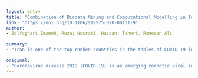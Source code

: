 ```yaml
---
layout: entry
title: "Combination of Biodata Mining and Computational Modelling in Identification and Characterization of ORF1ab Polyprotein of SARS-CoV-2 Isolated from Oronasopharynx of an Iranian Patient"
link: "https://doi.org/10.1186/s12575-020-00121-9"
author:
- Zolfaghari Emameh, Reza; Nosrati, Hassan; Taheri, Ramezan Ali

summary:
- "Iran is one of the top ranked countries in the tables of COVID-19-infected and -mortality cases that make the Iranian patients as potential targets for diversity of studies including epidemiology, biomedical, biodata, and viral proteins computational modelling studies."

original:
- "Coronavirus disease 2019 (COVID-19) is an emerging zoonotic viral infection, which was started in Wuhan, China, in December 2019 and transmitted to other countries worldwide as a pandemic outbreak. Iran is one of the top ranked countries in the tables of COVID-19-infected and -mortality cases that make the Iranian patients as the potential targets for diversity of studies including epidemiology, biomedical, biodata, and viral proteins computational modelling studies. In this study, we applied bioinformatic biodata mining methods to detect CDS and protein sequences of ORF1ab polyprotein of SARS-CoV-2 isolated from oronasopharynx of an Iranian patient. Then through the computational modelling and antigenicity prediction approaches, the identified polyprotein sequence was analyzed. The results revealed that the identified ORF1ab polyprotein belongs to a part of nonstructural protein 1 (nsp1) with the high antigenicity residues in a glycine-proline or hydrophobic amino acid rich domain. The results revealed that nsp1 as a virulence factor and crucial agent in spreading of the COVID-19 among the society can be a potential target for the future epidemiology, drug, and vaccine studies."
---
```


